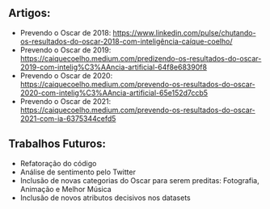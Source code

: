 ## Artigos:
- Prevendo o Oscar de 2018: https://www.linkedin.com/pulse/chutando-os-resultados-do-oscar-2018-com-inteligência-caíque-coelho/
- Prevendo o Oscar de 2019: https://caiquecoelho.medium.com/predizendo-os-resultados-do-oscar-2019-com-intelig%C3%AAncia-artificial-64f8e68390f8
- Prevendo o Oscar de 2020: https://caiquecoelho.medium.com/prevendo-os-resultados-do-oscar-2020-com-intelig%C3%AAncia-artificial-65e152d7ccb5
- Prevendo o Oscar de 2021: https://caiquecoelho.medium.com/prevendo-os-resultados-do-oscar-2021-com-ia-6375344cefd5

## Trabalhos Futuros:

- Refatoração do código
- Análise de sentimento pelo Twitter
- Inclusão de novas categorias do Oscar para serem preditas: Fotografia, Animação e Melhor Música
- Inclusão de novos atributos decisivos nos datasets
